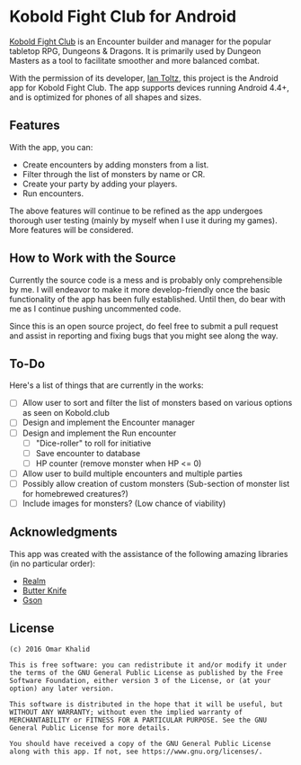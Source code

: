 # Kobold Fight Club for Android
[Kobold Fight Club](http://kobold.club) is an Encounter builder and manager for the popular tabletop RPG, Dungeons & Dragons. It is primarily used by Dungeon Masters as a tool to facilitate smoother and more balanced combat.

With the permission of its developer, [Ian Toltz](https://github.com/Asmor), this project is the Android app for Kobold Fight Club. The app supports devices running Android 4.4+, and is optimized for phones of all shapes and sizes.

## Features
With the app, you can:
* Create encounters by adding monsters from a list.
* Filter through the list of monsters by name or CR.
* Create your party by adding your players.
* Run encounters.

The above features will continue to be refined as the app undergoes thorough user testing (mainly by myself when I use it during my games). More features will be considered.

## How to Work with the Source
Currently the source code is a mess and is probably only comprehensible by me. I will endeavor to make it more develop-friendly once the basic functionality of the app has been fully established. Until then, do bear with me as I continue pushing uncommented code.

Since this is an open source project, do feel free to submit a pull request and assist in reporting and fixing bugs that you might see along the way.

## To-Do
Here's a list of things that are currently in the works:
- [ ] Allow user to sort and filter the list of monsters based on various options as seen on Kobold.club
- [ ] Design and implement the Encounter manager
- [ ] Design and implement the Run encounter
  - [ ] "Dice-roller" to roll for initiative
  - [ ] Save encounter to database
  - [ ] HP counter (remove monster when HP <= 0)
- [ ] Allow user to build multiple encounters and multiple parties
- [ ] Possibly allow creation of custom monsters (Sub-section of monster list for homebrewed creatures?)
- [ ] Include images for monsters? (Low chance of viability)

## Acknowledgments
This app was created with the assistance of the following amazing libraries (in no particular order):
* [Realm](https://realm.io/)
* [Butter Knife](http://jakewharton.github.io/butterknife/)
* [Gson](https://github.com/google/gson)

## License
```
(c) 2016 Omar Khalid

This is free software: you can redistribute it and/or modify it under the terms of the GNU General Public License as published by the Free Software Foundation, either version 3 of the License, or (at your option) any later version.

This software is distributed in the hope that it will be useful, but WITHOUT ANY WARRANTY; without even the implied warranty of MERCHANTABILITY or FITNESS FOR A PARTICULAR PURPOSE. See the GNU General Public License for more details.

You should have received a copy of the GNU General Public License along with this app. If not, see https://www.gnu.org/licenses/.
```
